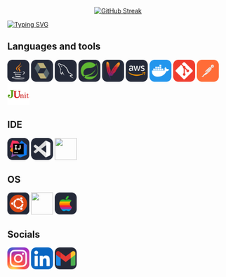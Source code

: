 
<p align="center">
<a href="https://git.io/streak-stats"><img src="https://streak-stats.demolab.com?user=qreqit&theme=shadow-orange&exclude_days=Mon%2CTue%2CWed%2CThu%2CFri%2CSat" alt="GitHub Streak" /></a>
</p>

[![Typing SVG](https://readme-typing-svg.herokuapp.com/?font=Fira+Code&duration=2500&pause=400&color=%23FF6600&multiline=true&repeat=false&width=835&height=100&lines=Welcome+to+my+account!<3+I'm+a+junior+Java+developer.;I+enjoy+working+with+databases+and+learning+new+things.;I+study+at+Mate+Academy+and+Precarpathian+National+University.
)](https://git.io/typing-svg)





## Languages and tools 
<div>
    <img src="Java-Dark.svg" width="50" height="50">
    <img src="Hibernate-Dark.svg" width="50" height="50">
    <img src="MySQL-Dark.svg" width="50" height="50">
    <img src="https://github.com/tandpfun/skill-icons/blob/main/icons/Spring-Dark.svg" width="50" height="50">
    <img src="https://github.com/tandpfun/skill-icons/blob/main/icons/Maven-Dark.svg" width="50" height="50">
    <img src="https://github.com/tandpfun/skill-icons/blob/main/icons/AWS-Dark.svg" width="50" height="50">
    <img src="https://github.com/tandpfun/skill-icons/blob/main/icons/Docker.svg" width="50" height="50">
    <img src="Git.svg" width="50" height="50">
    <img src="https://github.com/tandpfun/skill-icons/blob/main/icons/Postman.svg" width="50" heigth="50">
    <img src="junit.png" width="50" height="50">
    
</div>

## IDE 
<div>
    <img src="https://github.com/tandpfun/skill-icons/blob/main/icons/Idea-Dark.svg" width="50" height="50">
    <img src="https://github.com/tandpfun/skill-icons/blob/main/icons/VSCode-Dark.svg" width="50" height="50">
    <img src="https://github.com/tandpfun/skill-icons/blob/main/icons/WebStorm-Dark.svg" width="50" height="50">
</div>

## OS 
<div>
    <img src="https://github.com/tandpfun/skill-icons/raw/main/icons/Ubuntu-Dark.svg" width="50" height="50">
    <img src="https://github.com/tandpfun/skill-icons/blob/main/icons/Windows-Dark.svg" width="50" height="50">
    <img src="Apple-Dark.svg" width="50" height="50">
    

## Socials 
<div>
    <a href="https://www.instagram.com/greqit/"><img src="Instagram.svg" alt="Instagram" width="50" height="50"></a>
    <a href="https://www.linkedin.com/in/ivan-prystaia-7099a22b1/"><img src="LinkedIn.svg" alt="LinkedIn" width="50" height="50"></a>
    <a href="https://mail.google.com/mail/u/0/?fs=1&to=greqit.work@gmail.com&su=SUBJECT&body=BODY&tf=cm"><img src="https://github.com/tandpfun/skill-icons/blob/main/icons/Gmail-Dark.svg" alt="gmail" width="50" height="50"></a>
</div>

